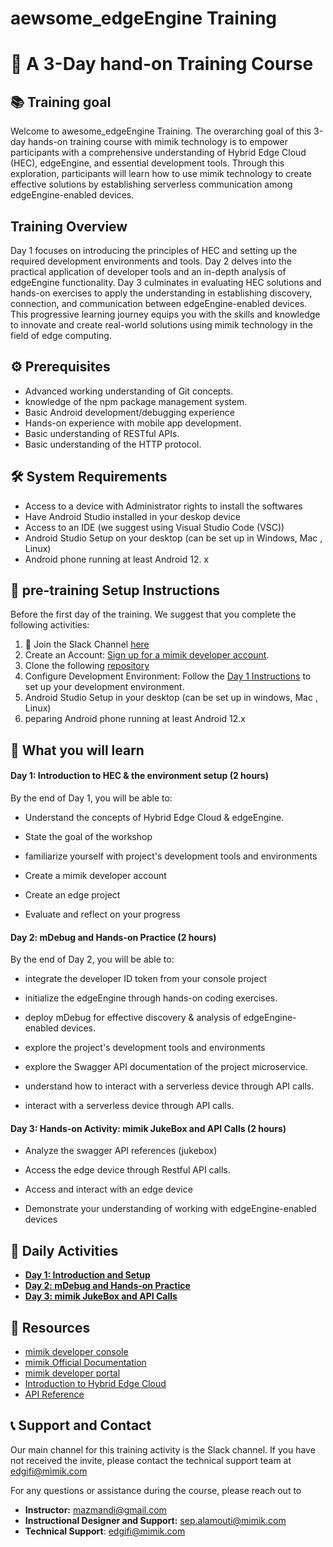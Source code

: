 # aewsome_edgeEngine Training 
# 🚀 A 3-Day hand-on Training Course


## 📚 Training goal 

Welcome to awesome_edgeEngine Training. The overarching goal of this 3-day hands-on training course with mimik technology is to empower participants with a comprehensive understanding of Hybrid Edge Cloud (HEC), edgeEngine, and essential development tools. Through this exploration, participants
will learn how to use mimik technology to create effective solutions by establishing serverless communication among edgeEngine-enabled devices.


## Training Overview 

Day 1 focuses on introducing the principles of HEC and setting up the required development environments and tools. Day 2 delves into the practical application of developer tools and an in-depth analysis of edgeEngine  functionality. Day 3 culminates in evaluating HEC solutions and hands-on exercises to apply the understanding in establishing discovery, connection, and communication between edgeEngine-enabled devices. This progressive
learning journey equips you with the skills and knowledge to innovate and create real-world solutions using mimik technology in the field of edge computing.



## ⚙️ Prerequisites

- Advanced working understanding of Git concepts.
- knowledge of the npm package management system.
- Basic Android development/debugging experience 
- Hands-on experience with mobile app development.
- Basic understanding of RESTful APIs.
- Basic understanding of the HTTP protocol.


## 🛠️ System Requirements 

- Access to a device with Administrator rights to install the softwares
- Have Android Studio installed in your deskop device 
- Access to an IDE (we suggest using Visual Studio Code (VSC))
- Android Studio Setup on your desktop (can be set up in Windows, Mac , Linux)
- Android phone running at least Android 12. x 


## 🔧 pre-training Setup Instructions

Before the first day of the training. We suggest that you complete the following activities:

1. 💬 Join the Slack Channel [here](link-to-Slack-invite)
2. Create an Account: [Sign up for a mimik developer account](https://console.mimik.com/create_account).
3. Clone the following [repository]()
4. Configure Development Environment: Follow the [Day 1 Instructions](./01-Day1/) to set up your development environment.
4. Android Studio Setup in your desktop (can be set up in windows, Mac , Linux)
5. peparing Android phone running at least Android 12.x 

    
## 🎯 What you will learn 

#### Day 1: Introduction to HEC & the environment setup  (2 hours)
By the end of Day 1, you will be able to:

 - Understand the concepts of Hybrid Edge Cloud & edgeEngine. 

 - State the goal of the workshop 

- familiarize yourself with project's development tools and environments 

- Create a mimik developer account

- Create an edge project 

- Evaluate and reflect on your progress 

#### Day 2: mDebug and Hands-on Practice (2 hours)
By the end of Day 2, you will be able to:

- integrate the developer ID token from your console project

- initialize the edgeEngine through hands-on coding exercises.

- deploy mDebug for effective discovery & analysis of edgeEngine-enabled devices. 

- explore the project's development tools and environments 

- explore the Swagger API documentation of the project microservice. 

- understand how to interact with a serverless device through API calls.

- interact with a serverless device through API calls.



#### Day 3: Hands-on Activity: mimik JukeBox and API Calls (2 hours)

- Analyze the swagger API references (jukebox)

- Access the edge device through Restful API calls.

- Access and interact with an edge device 

- Demonstrate your understanding of working with edgeEngine-enabled devices 



## 📅 Daily Activities

- **[Day 1: Introduction and Setup](./01-Day1/)**
- **[Day 2: mDebug and Hands-on Practice](./02-Day2/)**
- **[Day 3: mimik JukeBox and API Calls](./03-Day3/)**

## 📁 Resources

- [mimik developer console](https://developer.mimik.com/console)
- [mimik Official Documentation](https://devdocs.mimik.com)
- [mimik developer portal](https://developer.mimik.com)
- [Introduction to Hybrid Edge Cloud](link-to-HEC-overview)
- [API Reference](link-to-API-reference)



## 📞 Support and Contact

Our main channel for this training activity is the Slack channel. If you have not received the invite, please contact the technical support team at edgifi@mimik.com 

For any questions or assistance during the course, please reach out to

- **Instructor:** mazmandi@gmail.com
- **Instructional Designer and Support:** sep.alamouti@mimik.com
- **Technical Support**: edgifi@mimik.com


